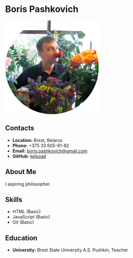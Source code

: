 # __Boris Pashkovich__

![Boris Pashkovich](https://github.com/kelsoad/rsschool-cv/blob/3301f856bc0fabddbd651315ca774143e564a240/assets/img/avatar.png)

## __Contacts__
- __Location:__ Brest, Belarus
- __Phone:__ +375 33 605-91-82
- __Email:__ [boris.pashkovich@gmail.com](mailto:boris.pashkovich@gmail.com)
- __GitHub:__ [kelsoad](https://github.com/kelsoad)

## __About Me__
I aspiring philosopher. 

## __Skills__
- HTML (Basic)
- JavaScript (Basic)
- Git (Basic)

## __Education__ 
- __University:__ Brest State University A.S. Pushkin, Teacher
